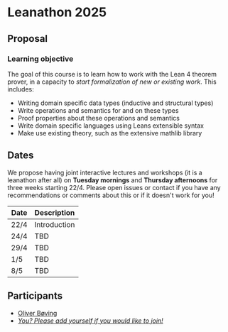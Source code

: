 # Leanathon 2025

## Proposal

### Learning objective

The goal of this course is to learn how to work with the Lean 4 theorem prover, in a capacity to _start formalization of new or existing work_. This includes:

- Writing domain specific data types (inductive and structural types)
- Write operations and semantics for and on these types
- Proof properties about these operations and semantics
- Write domain specific languages using Leans extensible syntax
- Make use existing theory, such as the extensive mathlib library

## Dates

We propose having joint interactive lectures and workshops (it is a leanathon after all) on **Tuesday mornings** and **Thursday afternoons** for three weeks starting 22/4. Please open issues or contact if you have any recommendations or comments about this or if it doesn't work for you!

| Date | Description  |
|------|--------------|
| 22/4 | Introduction |
| 24/4 | TBD          |
| 29/4 | TBD          |
|  1/5 | TBD          |
|  8/5 | TBD          |

## Participants

- [Oliver Bøving](oembo@dtu.dk)
- [_You? Please add yourself if you would like to join!_](https://github.com/oembo-sse/leanathon-2025/edit/main/README.md)
